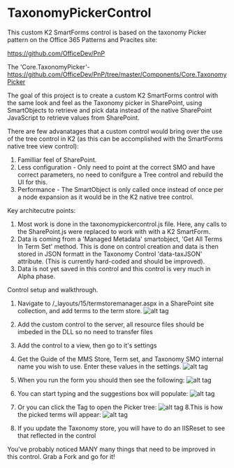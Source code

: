 # TaxonomyPickerControl

This custom K2 SmartForms control is based on the taxonomy Picker pattern on the Office 365 Patterns and Pracites site:

https://github.com/OfficeDev/PnP

The 'Core.TaxonomyPicker'- https://github.com/OfficeDev/PnP/tree/master/Components/Core.TaxonomyPicker

The goal of this project is to create a custom K2 SmartForms control with the same look and feel as the Taxonomy picker in SharePoint, using SmartObjects to retrieve and pick data instead of the native SharePoint JavaScript to retrieve values from SharePoint.

There are few advanatages that a custom control would bring over the use of the tree control in K2 (as this can be accomplished with the SmartForms native tree view control):

1. Familliar feel of SharePoint.
2. Less configuration - Only need to point at the correct SMO and have correct parameters, no need to conifgure a Tree control and rebuild the UI for this.
3. Performance - The SmartObject is only called once instead of once per a node expansion as it would be in the K2 native tree control.

Key architecutre points:
1. Most work is done in the taxonomypickercontrol.js file.  Here, any calls to the SharePoint.js were replaced to work with with a K2 SmartForm.
2. Data is coming from a 'Managed Metadata' smartobject, 'Get All Terms In Term Set' method.  This is done on control creation and data is then stored in JSON formatt in the Taxonomy Control 'data-taxJSON' attribute.  (This is currently hard-coded and should be improved).
3. Data is not yet saved in this control and this control is very much in Alpha phase.


Control setup and walkthrough.

1. Navigate to /_layouts/15/termstoremanager.aspx in a SharePoint site collection, and add terms to the term store.
![alt tag](https://github.com/markman623/TaxonomyPickerControl/blob/master/ReadMeImages/TermStoreAddTerms.png)
2. Add the custom control to the server, all resource files should be imbeded in the DLL so no need to transfer files
3. Add the control to a view, then go to it's settings
4. Get the Guide of the MMS Store, Term set, and Taxonomy SMO internal name you wish to use.  Enter these values in the settings.
![alt tag](https://github.com/markman623/TaxonomyPickerControl/blob/master/ReadMeImages/TaxonomyPickerSettings.png)
5. When you run the form you should then see the following:
![alt tag](https://github.com/markman623/TaxonomyPickerControl/blob/master/ReadMeImages/PickerRunning.png)
6. You can start typing and the suggestions box will populate:
![alt tag](https://github.com/markman623/TaxonomyPickerControl/blob/master/ReadMeImages/TaxSuggestions.png)
7. Or you can click the Tag to open the Picker tree:
![alt tag](https://github.com/markman623/TaxonomyPickerControl/blob/master/ReadMeImages/PickerTree.png)
8.This is how the picked terms will appear:
![alt tag](https://github.com/markman623/TaxonomyPickerControl/blob/master/ReadMeImages/PickedTerms.png)

9. If you update the Taxonomy store, you will have to do an IISReset to see that reflected in the control


You've probably noticed MANY many things that need to be improved in this control.  Grab a Fork and go for it!
